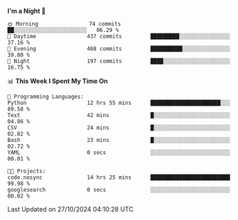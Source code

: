<!--START_SECTION:waka-->
**I'm a Night 🦉** 

```text
🌞 Morning                74 commits          ██░░░░░░░░░░░░░░░░░░░░░░░   06.29 % 
🌆 Daytime                437 commits         █████████░░░░░░░░░░░░░░░░   37.16 % 
🌃 Evening                468 commits         ██████████░░░░░░░░░░░░░░░   39.80 % 
🌙 Night                  197 commits         ████░░░░░░░░░░░░░░░░░░░░░   16.75 % 
```


📊 **This Week I Spent My Time On** 

```text
💬 Programming Languages: 
Python                   12 hrs 55 mins      ██████████████████████░░░   89.58 % 
Text                     42 mins             █░░░░░░░░░░░░░░░░░░░░░░░░   04.86 % 
CSV                      24 mins             █░░░░░░░░░░░░░░░░░░░░░░░░   02.82 % 
Bash                     23 mins             █░░░░░░░░░░░░░░░░░░░░░░░░   02.72 % 
YAML                     0 secs              ░░░░░░░░░░░░░░░░░░░░░░░░░   00.01 % 

🐱‍💻 Projects: 
code.nosync              14 hrs 25 mins      █████████████████████████   99.98 % 
googlesearch             0 secs              ░░░░░░░░░░░░░░░░░░░░░░░░░   00.02 % 
```


 Last Updated on 27/10/2024 04:10:28 UTC
<!--END_SECTION:waka-->
